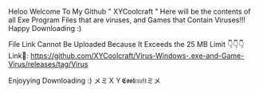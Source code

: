 Heloo Welcome To My Github " XYCoolcraft "
Here will be the contents of all Exe Program Files that are viruses, and Games that Contain Viruses!!!
Happy Downloading :)

File Link Cannot Be Uploaded Because It Exceeds the 25 MB Limit 👇👇👇
Link🔗: https://github.com/XYCoolcraft/Virus-Windows-.exe-and-Game-Virus/releases/tag/Virus


















Enjoyying Downloading :)
メミＸＹ𝕮𝖔𝖔𝖑𝔠𝔯𝔞𝔣𝔱ミ⁠メ
